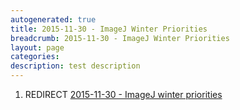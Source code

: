 ```yaml
---
autogenerated: true
title: 2015-11-30 - ImageJ Winter Priorities
breadcrumb: 2015-11-30 - ImageJ Winter Priorities
layout: page
categories: 
description: test description
---
```


1.  REDIRECT [2015-11-30 - ImageJ winter priorities](2015-11-30_-_ImageJ_winter_priorities)

